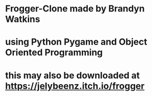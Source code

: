 # Frogger-Clone made by Brandyn Watkins
# using Python Pygame and Object Oriented Programming 
# this may also be downloaded at https://jelybeenz.itch.io/frogger

